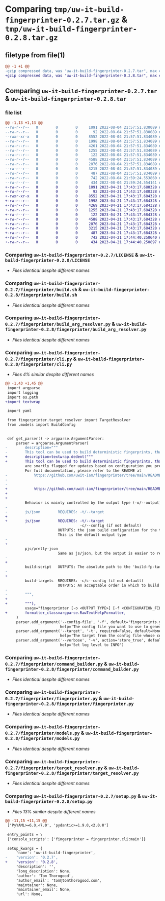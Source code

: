 # Comparing `tmp/uw-it-build-fingerprinter-0.2.7.tar.gz` & `tmp/uw-it-build-fingerprinter-0.2.8.tar.gz`

## filetype from file(1)

```diff
@@ -1 +1 @@
-gzip compressed data, was "uw-it-build-fingerprinter-0.2.7.tar", max compression
+gzip compressed data, was "uw-it-build-fingerprinter-0.2.8.tar", max compression
```

## Comparing `uw-it-build-fingerprinter-0.2.7.tar` & `uw-it-build-fingerprinter-0.2.8.tar`

### file list

```diff
@@ -1,13 +1,13 @@
--rw-r--r--   0        0        0     1091 2022-08-04 21:57:51.830089 uw-it-build-fingerprinter-0.2.7/LICENSE
--rw-r--r--   0        0        0       92 2022-08-04 21:57:51.830089 uw-it-build-fingerprinter-0.2.7/fingerprinter/__init__.py
--rwxr-xr-x   0        0        0     8552 2022-08-04 21:57:51.834089 uw-it-build-fingerprinter-0.2.7/fingerprinter/build.sh
--rw-r--r--   0        0        0     1998 2022-08-04 21:57:51.834089 uw-it-build-fingerprinter-0.2.7/fingerprinter/build_arg_resolver.py
--rw-r--r--   0        0        0     4261 2022-08-04 21:57:51.834089 uw-it-build-fingerprinter-0.2.7/fingerprinter/cli.py
--rw-r--r--   0        0        0     1255 2022-08-04 21:57:51.834089 uw-it-build-fingerprinter-0.2.7/fingerprinter/command_builder.py
--rw-r--r--   0        0        0      122 2022-08-04 21:57:51.834089 uw-it-build-fingerprinter-0.2.7/fingerprinter/deployment.dockerfile
--rw-r--r--   0        0        0     4588 2022-08-04 21:57:51.834089 uw-it-build-fingerprinter-0.2.7/fingerprinter/fingerprinter.py
--rw-r--r--   0        0        0     2076 2022-08-04 21:57:51.834089 uw-it-build-fingerprinter-0.2.7/fingerprinter/models.py
--rw-r--r--   0        0        0     3215 2022-08-04 21:57:51.834089 uw-it-build-fingerprinter-0.2.7/fingerprinter/target_resolver.py
--rw-r--r--   0        0        0      487 2022-08-04 21:57:51.834089 uw-it-build-fingerprinter-0.2.7/pyproject.toml
--rw-r--r--   0        0        0      742 2022-08-04 21:59:24.553860 uw-it-build-fingerprinter-0.2.7/setup.py
--rw-r--r--   0        0        0      434 2022-08-04 21:59:24.554141 uw-it-build-fingerprinter-0.2.7/PKG-INFO
+-rw-r--r--   0        0        0     1091 2023-04-21 17:43:17.680328 uw-it-build-fingerprinter-0.2.8/LICENSE
+-rw-r--r--   0        0        0       92 2023-04-21 17:43:17.680328 uw-it-build-fingerprinter-0.2.8/fingerprinter/__init__.py
+-rwxr-xr-x   0        0        0     8552 2023-04-21 17:43:17.684328 uw-it-build-fingerprinter-0.2.8/fingerprinter/build.sh
+-rw-r--r--   0        0        0     1998 2023-04-21 17:43:17.684328 uw-it-build-fingerprinter-0.2.8/fingerprinter/build_arg_resolver.py
+-rw-r--r--   0        0        0     4269 2023-04-21 17:43:17.684328 uw-it-build-fingerprinter-0.2.8/fingerprinter/cli.py
+-rw-r--r--   0        0        0     1255 2023-04-21 17:43:17.684328 uw-it-build-fingerprinter-0.2.8/fingerprinter/command_builder.py
+-rw-r--r--   0        0        0      122 2023-04-21 17:43:17.684328 uw-it-build-fingerprinter-0.2.8/fingerprinter/deployment.dockerfile
+-rw-r--r--   0        0        0     4588 2023-04-21 17:43:17.684328 uw-it-build-fingerprinter-0.2.8/fingerprinter/fingerprinter.py
+-rw-r--r--   0        0        0     2076 2023-04-21 17:43:17.684328 uw-it-build-fingerprinter-0.2.8/fingerprinter/models.py
+-rw-r--r--   0        0        0     3215 2023-04-21 17:43:17.684328 uw-it-build-fingerprinter-0.2.8/fingerprinter/target_resolver.py
+-rw-r--r--   0        0        0      487 2023-04-21 17:43:17.684328 uw-it-build-fingerprinter-0.2.8/pyproject.toml
+-rw-r--r--   0        0        0      742 2023-04-21 17:44:40.250640 uw-it-build-fingerprinter-0.2.8/setup.py
+-rw-r--r--   0        0        0      434 2023-04-21 17:44:40.250897 uw-it-build-fingerprinter-0.2.8/PKG-INFO
```

### Comparing `uw-it-build-fingerprinter-0.2.7/LICENSE` & `uw-it-build-fingerprinter-0.2.8/LICENSE`

 * *Files identical despite different names*

### Comparing `uw-it-build-fingerprinter-0.2.7/fingerprinter/build.sh` & `uw-it-build-fingerprinter-0.2.8/fingerprinter/build.sh`

 * *Files identical despite different names*

### Comparing `uw-it-build-fingerprinter-0.2.7/fingerprinter/build_arg_resolver.py` & `uw-it-build-fingerprinter-0.2.8/fingerprinter/build_arg_resolver.py`

 * *Files identical despite different names*

### Comparing `uw-it-build-fingerprinter-0.2.7/fingerprinter/cli.py` & `uw-it-build-fingerprinter-0.2.8/fingerprinter/cli.py`

 * *Files 4% similar despite different names*

```diff
@@ -1,43 +1,45 @@
 import argparse
 import logging
 import os.path
+import textwrap
 
 import yaml
 
 from fingerprinter.target_resolver import TargetResolver
 from .models import BuildConfig
 
 
 def get_parser() -> argparse.ArgumentParser:
     parser = argparse.ArgumentParser(
-        description="""
-        This tool can be used to build deterministic fingerprints, that 
+        description=textwrap.dedent("""
+        This tool can be used to build deterministic fingerprints, that
         are smartly flagged for updates based on configuration you provide.
         For full documentation, please refer to the README at
-            https://github.com/uwit-iam/fingerprinter/tree/main/README.md        
-       
-       
+            https://github.com/uwit-iam/fingerprinter/tree/main/README.md
+
+
         Behavior is mainly controlled by the output type (-o/--output):
-        
-        js/json        REQUIRES: -t/--target 
+
+        js/json        REQUIRES: -t/--target
                                  -c/--config (if not default)
                        OUTPUTS: the json build configuration for the target
                        This is the default output type
-                       
+
         pjs/pretty-json
                        Same as js/json, but the output is easier to read
-        
+
         build-script   OUTPUTS: The absolute path to the 'build-fp-targets.sh' script.
-        
+
         build-targets  REQUIRES: -c/c--config (if not default)
                        OUTPUTS: An acceptable order in which to build all configured targets
-         
-        """,
+
+        """),
         usage="fingerprinter [-o <OUTPUT_TYPE>] [-f <CONFIGURATION_FILE] [-t TARGET] [OPTIONS]",
+        formatter_class=argparse.RawTextHelpFormatter,
     )
     parser.add_argument('--config-file', '-f', default='fingerprints.yaml',
                         help='The config file you want to use to generate fingerprints.')
     parser.add_argument('--target', '-t', required=False, default=None,
                         help='The target from the config file whose configuration you want to get')
     parser.add_argument('--verbose', '-v', action='store_true', default=False,
                         help='Set log level to INFO')
```

### Comparing `uw-it-build-fingerprinter-0.2.7/fingerprinter/command_builder.py` & `uw-it-build-fingerprinter-0.2.8/fingerprinter/command_builder.py`

 * *Files identical despite different names*

### Comparing `uw-it-build-fingerprinter-0.2.7/fingerprinter/fingerprinter.py` & `uw-it-build-fingerprinter-0.2.8/fingerprinter/fingerprinter.py`

 * *Files identical despite different names*

### Comparing `uw-it-build-fingerprinter-0.2.7/fingerprinter/models.py` & `uw-it-build-fingerprinter-0.2.8/fingerprinter/models.py`

 * *Files identical despite different names*

### Comparing `uw-it-build-fingerprinter-0.2.7/fingerprinter/target_resolver.py` & `uw-it-build-fingerprinter-0.2.8/fingerprinter/target_resolver.py`

 * *Files identical despite different names*

### Comparing `uw-it-build-fingerprinter-0.2.7/setup.py` & `uw-it-build-fingerprinter-0.2.8/setup.py`

 * *Files 13% similar despite different names*

```diff
@@ -11,15 +11,15 @@
 ['PyYAML>=6.0,<7.0', 'pydantic>=1.9.0,<2.0.0']
 
 entry_points = \
 {'console_scripts': ['fingerprinter = fingerprinter.cli:main']}
 
 setup_kwargs = {
     'name': 'uw-it-build-fingerprinter',
-    'version': '0.2.7',
+    'version': '0.2.8',
     'description': '',
     'long_description': None,
     'author': 'Tom Thorogood',
     'author_email': 'tom@tomthorogood.com',
     'maintainer': None,
     'maintainer_email': None,
     'url': None,
```


